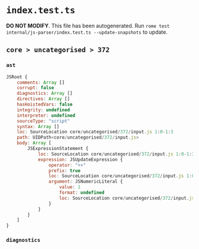# `index.test.ts`

**DO NOT MODIFY**. This file has been autogenerated. Run `rome test internal/js-parser/index.test.ts --update-snapshots` to update.

## `core > uncategorised > 372`

### `ast`

```javascript
JSRoot {
	comments: Array []
	corrupt: false
	diagnostics: Array []
	directives: Array []
	hasHoistedVars: false
	integrity: undefined
	interpreter: undefined
	sourceType: "script"
	syntax: Array []
	loc: SourceLocation core/uncategorised/372/input.js 1:0-1:3
	path: UIDPath<core/uncategorised/372/input.js>
	body: Array [
		JSExpressionStatement {
			loc: SourceLocation core/uncategorised/372/input.js 1:0-1:3
			expression: JSUpdateExpression {
				operator: "++"
				prefix: true
				loc: SourceLocation core/uncategorised/372/input.js 1:0-1:3
				argument: JSNumericLiteral {
					value: 1
					format: undefined
					loc: SourceLocation core/uncategorised/372/input.js 1:2-1:3
				}
			}
		}
	]
}
```

### `diagnostics`

```

```
